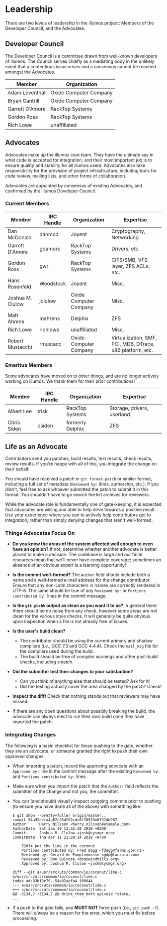 # Leadership

There are two levels of leadership in the illumos project: Members of the
Developer Council, and the Advocates.

## Developer Council

The Developer Council is a committee drawn from well-known developers of
illumos.  The Council serves chiefly as a mediating body in the unlikely event
that a contentious issue arises and a consensus cannot be reached amongst the
Advocates.

| Member          | Organization           |
| --------------- | ---------------------- |
| Adam Leventhal  | Oxide Computer Company |
| Bryan Cantrill  | Oxide Computer Company |
| Garrett D'Amore | RackTop Systems        |
| Gordon Ross     | RackTop Systems        |
| Rich Lowe       | unaffiliated           |

## Advocates

Advocates make up the illumos core team.  They have the ultimate say in what
code is accepted for integration, and their most important job is to ensure
quality and stability for all illumos users.  Advocates also take
responsibility for the provision of project infrastructure, including tools for
code review, mailing lists, and other forms of collaboration.

Advocates are appointed by consensus of existing Advocates, and confirmed by
the illumos Developer Council.

### Current Members

| Member            | IRC Handle | Organization           | Expertise |
| ----------------- | ---------- | ---------------------- | --------- |
| Dan McDonald      | danmcd     | Joyent                 | Cryptography, Networking |
| Garrett D'Amore   | gdamore    | RackTop Systems        | Drivers, etc. |
| Gordon Ross       | gwr        | RackTop Systems        | CIFS/SMB, VFS layer, ZFS ACLs, etc. |
| Hans Rosenfeld    | Woodstock  | Joyent                 | Misc. |
| Joshua M. Clulow  | jclulow    | Oxide Computer Company | Misc. |
| Matt Ahrens       | mahrens    | Delphix                | ZFS |
| Rich Lowe         | richlowe   | unaffiliated           | Misc. |
| Robert Mustacchi  | rmustacc   | Oxide Computer Company | Virtualization, SMF, PCI, MDB, DTrace, x86 platform, etc. |

### Emeritus Members

Some advocates have moved on to other things, and are no longer actively
working on illumos.  We thank them for their prior contributions!

| Member            | IRC Handle | Organization           | Expertise |
| ----------------- | ---------- | ---------------------- | --------- |
| Albert Lee        | trisk      | RackTop Systems        | Storage, drivers, userland. |
| Chris Siden       | csiden     | formerly Delphix       | ZFS |

## Life as an Advocate

Contributors send you patches, build results, test results, check results,
review results. If you're happy with all of this, you integrate the change on
their behalf.

You should have received a patch in `git format-patch` or similar format,
including a full set of metadata (`Reviewed by:` lines, authorship, etc.). If
you didn't, feel free to ask whoever submitted the patch to submit it in this
format.  You shouldn't have to go search the list archives for reviewers.

While the advocate role is fundamentally one of gate-keeping, it is expected
that advocates are willing and able to help drive towards a positive result.
Use your experience where you can to actively help contributors get to
integration, rather than simply denying changes that aren't well-formed.

### Things Advocates Focus On

* **Do you know the areas of the system affected well enough to even have an
  opinion?**  If not, determine whether another advocate is better placed to
  make a decision.  The codebase is large and our finite resources mean
  that we'll never have complete coverage; sometimes an absence of an obvious
  expert is a learning opportunity!

* **Is the commit well-formed?**  The `Author` field should include both a
  name and a well-formed e-mail address for the change contributor.  Ensure
  that any non-Latin characters in names are correctly rendered in UTF-8.
  The same should be true of any `Reviewed by:` or `Portions contributed by:`
  lines in the commit message.

* **Is the `git pbchk` output as clean as you want it to be?**  In general
  there there should be no noise from any check, however some areas are not
  clean for the various style checks.  It will generally be quite obvious
  upon inspection when a file is not already free of issues.

* **Is the user's build clean?**
    * The contributor should be using the current primary and shadow
      compilers (i.e., GCC 7.3 and GCC 4.4.4).
      Check the `mail_msg` file for the compilers used during the build.
    * The build should be free of compiler warnings and other post-build
      checks, including smatch.

* **Did the submitter test their changes to your satisfaction?**
    * Can you think of anything else that should be tested? Ask for it!
    * Did the testing actually cover the area changed by the patch? Check!

* **Inspect the diff!** Check that nothing stands out that reviewers may have
  missed.

* If there are any open questions about possibly breaking the build, the
  advocate can always elect to run their own build once they have imported the
  patch.

### Integrating Changes

The following is a basic checklist for those pushing to the gate, whether they
are an advocate, or someone granted the right to push their own approved
changes.

* When importing a patch, record the approving advocate with an
  `Approved by:` line in the commit message after the existing
  `Reviewed by:` and `Portions contributed by:` lines.

* Make sure when you import the patch that the `Author:` field reflects
  the submitter of the change and not you, the committer.

* You can (and should) visually inspect outgoing commits prior to pushing
  (to ensure you have done all of the above) with something like:
  ```
  $ git show --pretty=fuller origin/master..
  commit 54a92aefa4a67c25d292cdc6f70533e6737db987
  Author:     Harry Nilsson <harry.nilsson@example.com>
  AuthorDate: Sat Jan 19 13:32:20 2019 +0200
  Commit:     Joshua M. Clulow <josh@sysmgr.org>
  CommitDate: Thu Apr 11 21:20:14 2019 +0700
  
      52034 put the lime in the coconut
      Portions contributed by: Fred Dagg <fdagg@farms.gov.nz>
      Reviewed by: Gérard de Pamplemousse <gdp@lacroix.com>
      Reviewed by: Don Quixote <don@windmills.org>
      Approved by: Joshua M. Clulow <josh@sysmgr.org>
  
  diff --git a/usr/src/uts/common/io/coconut/lime.c b/usr/src/uts/common/io/coconut/lime.c
  index adc83b19e79..54a92aefa4 100644
  --- a/usr/src/uts/common/io/coconut/lime.c
  +++ a/usr/src/uts/common/io/coconut/lime.c
  @@ -3134,7 +3134,7 @@ drink_them_both_up(void *state,
  ...
  ```

* If a push to the gate fails, you **MUST NOT** force push (i.e., `git push
  -f`).  There will _always_ be a reason for the error, which you must fix
  before proceeding.
